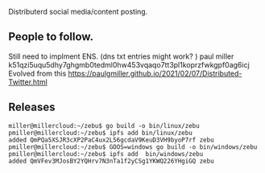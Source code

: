 Distributerd social media/content posting.


## People to follow.
Still need to implment ENS. (dns txt entries might work? )
paul miller k51qzi5uqu5dhy7ghgmb0tedml0hw453vqaqo7tt3pl1koprzfwkgpf0ag6icj
Evolved from this
https://paulgmiller.github.io/2021/02/07/Distributed-Twitter.html

## Releases
```
miller@millercloud:~/zebu$ go build -o bin/linux/zebu
pmiller@millercloud:~/zebu$ ipfs add bin/linux/zebu 
added QmPQa5XSJR3cXP2PaC4ux2L56gcdaV9KeuD3VH9byoP7rf zebu
pmiller@millercloud:~/zebu$ GOOS=windows go build -o bin/windows/zebu 
pmiller@millercloud:~/zebu$ ipfs add  bin/windows/zebu 
added QmVFev3MJosBY2YQHrv7N3nTa1f2yCSg1YKWQ226YHgiGQ zebu
```